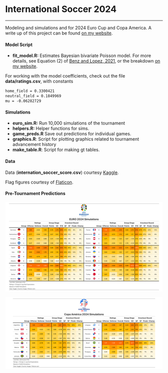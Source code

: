 # International Soccer 2024 
---
Modeling and simulations and  for 2024 Euro Cup and Copa America. A write up of this project can be found [on my website](https://lukebenz.com/post/intl_soccer_2024/).


#### Model Script

* __fit_model.R:__ Estimates Bayesian bivariate Poisson model. For more details, see Equation (2) of [Benz and Lopez, 2021](https://arxiv.org/abs/2012.14949), or the breakdown [on my website](https://lukebenz.com/post/intl_soccer_2024/).

For working with the model coefficients, check out the file __data/ratings.csv__, with constants 

```
home_field = 0.3300421
neutral_field = 0.1849969
mu = -0.06282729
```

#### Simulations

* __euro_sim.R:__ Run 10,000 simulations of the tournament
* __helpers.R:__ Helper functions for sims.
* __game_preds.R__ Save out predictions for individual games.
* __graphics.R__: Script for plotting graphics related to tournament advancement history
* __make_table.R__: Script for making gt tables.


#### Data
Data (__internation_soccer_score.csv__) courtesy [Kaggle](https://www.kaggle.com/martj42/international-football-results-from-1872-to-2017).

Flag figures courtesy of [Flaticon](https://www.flaticon.com/).



#### Pre-Tournament Predictions
![sim-results](figures/euro/euro_2024.png)

![sim-results](figures/copa/copa_2024.png)
